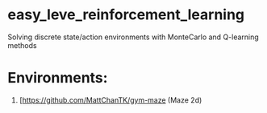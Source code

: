 # easy_leve_reinforcement_learning
Solving discrete state/action environments with MonteCarlo and Q-learning methods

# Environments:
1. [https://github.com/MattChanTK/gym-maze (Maze 2d)
